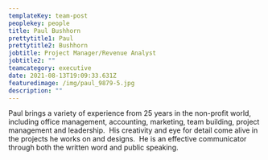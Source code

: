 ```yaml
---
templateKey: team-post
peoplekey: people
title: Paul Bushhorn
prettytitle1: Paul
prettytitle2: Bushhorn
jobtitle: Project Manager/Revenue Analyst
jobtitle2: ""
teamcategory: executive
date: 2021-08-13T19:09:33.631Z
featuredimage: /img/paul_9879-5.jpg
description: ""
---
```

Paul brings a variety of experience from 25 years in the non-profit world, including office management, accounting, marketing, team building, project management and leadership.  His creativity and eye for detail come alive in the projects he works on and designs.  He is an effective communicator through both the written word and public speaking.